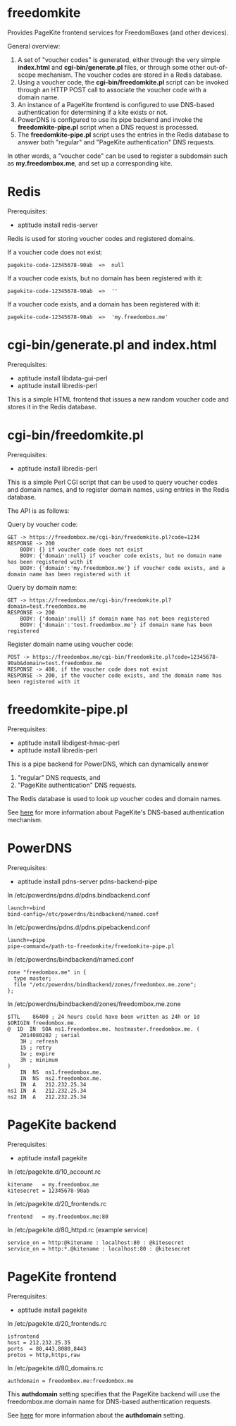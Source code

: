 freedomkite
===========

Provides PageKite frontend services for FreedomBoxes (and other devices).

General overview:

1. A set of "voucher codes" is generated, either through the very simple **index.html** and **cgi-bin/generate.pl** files, or through some other out-of-scope mechanism. The voucher codes are stored in a Redis database.
2. Using a voucher code, the **cgi-bin/freedomkite.pl** script can be invoked through an HTTP POST call to associate the voucher code with a domain name.
3. An instance of a PageKite frontend is configured to use DNS-based authentication for determining if a kite exists or not.
4. PowerDNS is configured to use its pipe backend and invoke the **freedomkite-pipe.pl** script when a DNS request is processed.
5. The **freedomkite-pipe.pl** script uses the entries in the Redis database to answer both "regular" and "PageKite authentication" DNS requests.

In other words, a "voucher code" can be used to register a subdomain such as **my.freedombox.me**, and set up a corresponding kite.

Redis
=====

Prerequisites:

* aptitude install redis-server

Redis is used for storing voucher codes and registered domains.

If a voucher code does not exist:

	pagekite-code-12345678-90ab  =>  null

If a voucher code exists, but no domain has been registered with it:

	pagekite-code-12345678-90ab  =>  ''

If a voucher code exists, and a domain has been registered with it:

	pagekite-code-12345678-90ab  =>  'my.freedombox.me'

cgi-bin/generate.pl and index.html
==================================

Prerequisites:

* aptitude install libdata-gui-perl
* aptitude install libredis-perl

This is a simple HTML frontend that issues a new random voucher code and stores it in the Redis database.

cgi-bin/freedomkite.pl
======================

Prerequisites:

* aptitude install libredis-perl

This is a simple Perl CGI script that can be used to query voucher codes and domain names, and to register domain names, using entries in the Redis database.

The API is as follows:

Query by voucher code:

	GET -> https://freedombox.me/cgi-bin/freedomkite.pl?code=1234
	RESPONSE -> 200 
		BODY: {} if voucher code does not exist
		BODY: {'domain':null} if voucher code exists, but no domain name has been registered with it
		BODY: {'domain':'my.freedombox.me'} if voucher code exists, and a domain name has been registered with it

Query by domain name:

	GET -> https://freedombox.me/cgi-bin/freedomkite.pl?domain=test.freedombox.me
	RESPONSE -> 200 
		BODY: {'domain':null} if domain name has not been registered
		BODY: {'domain':'test.freedombox.me'} if domain name has been registered

Register domain name using voucher code:

	POST -> https://freedombox.me/cgi-bin/freedomkite.pl?code=12345678-90ab&domain=test.freedombox.me
	RESPONSE -> 400, if the voucher code does not exist
	RESPONSE -> 200, if the voucher code exists, and the domain name has been registered with it

freedomkite-pipe.pl
===================

Prerequisites:

* aptitude install libdigest-hmac-perl
* aptitude install libredis-perl

This is a pipe backend for PowerDNS, which can dynamically answer
1. "regular" DNS requests, and
1. "PageKite authentication" DNS requests.

The Redis database is used to look up voucher codes and domain names.

See [here](http://pagekite.net/wiki/Howto/DnsBasedAuthentication) for more information about PageKite's DNS-based authentication mechanism.

PowerDNS
========

Prerequisites:

* aptitude install pdns-server pdns-backend-pipe

In /etc/powerdns/pdns.d/pdns.bindbackend.conf

	launch+=bind
	bind-config=/etc/powerdns/bindbackend/named.conf

In /etc/powerdns/pdns.d/pdns.pipebackend.conf

	launch+=pipe
	pipe-command=/path-to-freedomkite/freedomkite-pipe.pl

In /etc/powerdns/bindbackend/named.conf

	zone "freedombox.me" in {
	  type master;
	  file "/etc/powerdns/bindbackend/zones/freedombox.me.zone";
	};


In /etc/powerdns/bindbackend/zones/freedombox.me.zone

	$TTL    86400 ; 24 hours could have been written as 24h or 1d
	$ORIGIN freedombox.me.
	@  1D  IN  SOA ns1.freedombox.me. hostmaster.freedombox.me. (
		2014080202 ; serial
		3H ; refresh
		15 ; retry
		1w ; expire
		3h ; minimum
	)
		IN	NS	ns1.freedombox.me.
		IN	NS	ns2.freedombox.me.
		IN	A	212.232.25.34
	ns1	IN	A	212.232.25.34
	ns2	IN	A	212.232.25.34

PageKite backend
=================

Prerequisites:

* aptitude install pagekite

In /etc/pagekite.d/10_account.rc

	kitename   = my.freedombox.me
	kitesecret = 12345678-90ab

In /etc/pagekite.d/20_frontends.rc

	frontend   = my.freedombox.me:80

In /etc/pagekite.d/80_httpd.rc (example service)

	service_on = http:@kitename : localhost:80 : @kitesecret
	service_on = http:*.@kitename : localhost:80 : @kitesecret

PageKite frontend
================

Prerequisites:

* aptitude install pagekite

In /etc/pagekite.d/20_frontends.rc

	isfrontend
	host = 212.232.25.35
	ports  = 80,443,8080,8443
	protos = http,https,raw

In /etc/pagekite.d/80_domains.rc

	authdomain = freedombox.me:freedombox.me

This **authdomain** setting specifies that the PageKite backend will use the freedombox.me domain name for DNS-based authentication requests.

See [here](https://pagekite.net/wiki/Floss/TechnicalManual/#h3fo) for more information about the **authdomain** setting.

